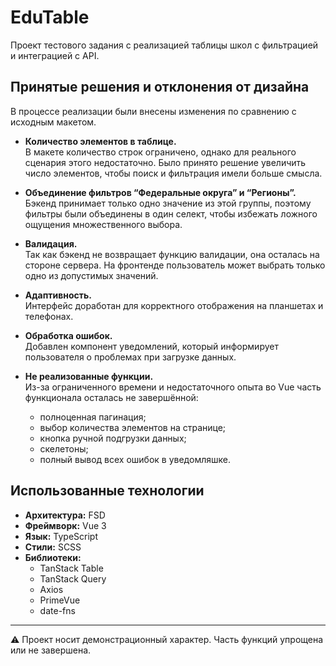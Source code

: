 # EduTable

Проект тестового задания с реализацией таблицы школ с фильтрацией и интеграцией с API.

## Принятые решения и отклонения от дизайна

В процессе реализации были внесены изменения по сравнению с исходным макетом.  

- **Количество элементов в таблице.**  
  В макете количество строк ограничено, однако для реального сценария этого недостаточно. Было принято решение увеличить число элементов, чтобы поиск и фильтрация имели больше смысла.  

- **Объединение фильтров “Федеральные округа” и “Регионы”.**  
  Бэкенд принимает только одно значение из этой группы, поэтому фильтры были объединены в один селект, чтобы избежать ложного ощущения множественного выбора.  

- **Валидация.**  
  Так как бэкенд не возвращает функцию валидации, она осталась на стороне сервера. На фронтенде пользователь может выбрать только одно из допустимых значений.  

- **Адаптивность.**  
  Интерфейс доработан для корректного отображения на планшетах и телефонах.  

- **Обработка ошибок.**  
  Добавлен компонент уведомлений, который информирует пользователя о проблемах при загрузке данных.  

- **Не реализованные функции.**  
  Из-за ограниченного времени и недостаточного опыта во Vue часть функционала осталась не завершённой:  
  - полноценная пагинация;  
  - выбор количества элементов на странице;  
  - кнопка ручной подгрузки данных;
  - скелетоны;
  - полный вывод всех ошибок в уведомляшке.

## Использованные технологии

- **Архитектура:** FSD  
- **Фреймворк:** Vue 3  
- **Язык:** TypeScript  
- **Стили:** SCSS  
- **Библиотеки:**  
  - TanStack Table  
  - TanStack Query  
  - Axios  
  - PrimeVue 
  - date-fns 

---

⚠️ Проект носит демонстрационный характер. Часть функций упрощена или не завершена.
